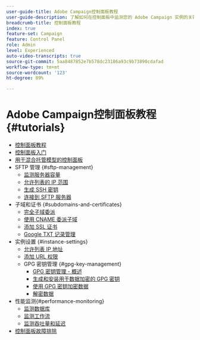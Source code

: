 ```yaml
---
user-guide-title: Adobe Campaign控制面板教程
user-guide-description: 了解如何在控制面板中监测您的 Adobe Campaign 实例的关键资源和执行管理任务。
breadcrumb-title: 控制面板教程
index: true
feature-set: Campaign
feature: Control Panel
role: Admin
level: Experienced
auto-video-transcripts: true
source-git-commit: 5aa8487852e7b578dc23186a93c9b73890cdafad
workflow-type: tm+mt
source-wordcount: '123'
ht-degree: 89%

---
```



# Adobe Campaign控制面板教程 {#tutorials}

+ [控制面板教程](/help/control-panel-overview.md)
+ [控制面板入门](/help/get-started-with-control-panel.md)
+ [用于混合托管模型的控制面板](/help/control-panel-for-hybrid-hosting-models.md)
+ SFTP 管理 {#sftp-management}
   + [监测服务器容量](/help/sftp-management/monitor-server-capacity.md)
   + [允许列表的 IP 范围](/help/sftp-management/allowlist-ip-range.md)
   + [生成 SSH 密钥](/help/sftp-management/generate-ssh-key.md)
   + [连接到 SFTP 服务器](/help/sftp-management/connect-to-sftp-server.md)
+ 子域和证书 {#subdomains-and-certificates}
   + [完全子域委派](/help/subdomains-and-certificates/subdomain-delegation.md)
   + [使用 CNAME 委派子域](/help/subdomains-and-certificates/delegate-subdomains-using-cname.md)
   + [添加 SSL 证书](/help/subdomains-and-certificates/add-ssl-certificates.md)
   + [Google TXT 记录管理](/help/subdomains-and-certificates/google-txt-record-management.md)
+ 实例设置 {#instance-settings}
   + [允许列表 IP 地址](/help/instance-settings/allowlist-ip-adresses.md)
   + [添加 URL 权限](/help/instance-settings/add-url-permissions.md)
   + GPG 密钥管理 {#gpg-key-management}
      + [GPG 密钥管理 - 概述](/help/instance-settings/gpg-key-management/gpg-key-management-overview.md)
      + [生成和安装用于数据加密的 GPG 密钥](/help/instance-settings/gpg-key-management/generate-and-install-gpg-keys-for-data-encryption.md)
      + [使用 GPG 密钥加密数据](/help/instance-settings/gpg-key-management/use-a-gpg-key-to-encrypt-data.md)
      + [解密数据](/help/instance-settings/gpg-key-management/decrypt-data.md)
+ 性能监测{#performance-monitoring}
   + [监测数据库](/help/performance-monitoring/monitor-databases.md)
   + [监测工作流](/help/performance-monitoring/monitor-workflows.md)
   + [监测吞吐量和延迟](/help/performance-monitoring/monitor-throughputs-and-latency.md)
+ [控制面板故障排除](/help/trouble-shooting.md)
